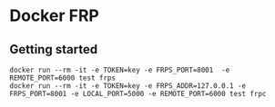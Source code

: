 # Docker FRP

## Getting started

```shell
docker run --rm -it -e TOKEN=key -e FRPS_PORT=8001  -e REMOTE_PORT=6000 test frps
docker run --rm -it -e TOKEN=key -e FRPS_ADDR=127.0.0.1 -e FRPS_PORT=8001 -e LOCAL_PORT=5000 -e REMOTE_PORT=6000 test frpc
```

